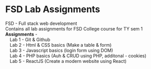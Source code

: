 # FSD Lab Assignments
 
FSD - Full stack web development<br/>
Contains all lab assignments for FSD College course for TY sem 1<br/>
**Assignments** -<br/>
&emsp;Lab 1  -  Git & Github<br/>
&emsp;Lab 2  -  Html & CSS basics (Make a table & form)<br/>
&emsp;Lab 3  -  Javascript basics (login form using DOM)<br/>
&emsp;Lab 4  -  PHP basics (Auh & CRUD using PHP, additonal - cookies)<br/>
&emsp;Lab 5  -  ReactJS (Create a modern website using React)
